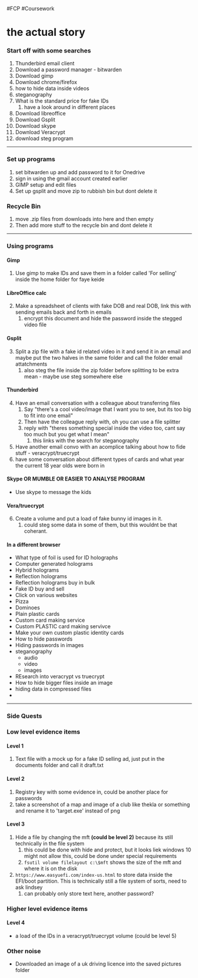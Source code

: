#FCP #Coursework 

# the actual story

### Start off with some searches

1. Thunderbird email client
2. Download a password manager - bitwarden
3. Download gimp
4. Download chrome/firefox
5. how to hide data inside videos
6. steganography
7. What is the standard price for fake IDs
	1. have a look around in different places
8. Download libreoffice
9. Download Gsplit
10. Download skype
11. Download Veracrypt
12. download steg program

-------
### Set up programs
1. set bitwarden up and add password to it for Onedrive
2. sign in using the gmail account created earlier
3. GIMP setup and edit files
4. Set up gsplit and move zip to rubbish bin but dont delete it

### Recycle Bin
1. move .zip files from downloads into here and then empty
2. Then add more stuff to the recycle bin and dont delete it
-----
### Using programs

#### Gimp
1. Use gimp to make IDs and save them in a folder called 'For selling' inside the home folder for faye keide
#### LibreOffice calc
2.  Make a spreadsheet of clients with fake DOB and real DOB, link this with sending emails back and forth in emails
	1.  encrypt this document and hide the password inside the stegged video file

#### Gsplit
3. Split a zip file with a fake id related video in it and send it in an email and maybe put the two halves in the same folder and call the folder email attatchments
	1. also steg the file inside the zip folder before splitting to be extra mean - maybe use steg somewhere else


#### Thunderbird 
4. Have an email conversation with a colleague about transferring files
	1. Say "there's a cool video/image that I want you to see, but its too big to fit into one email"
	2. Then have the colleague reply with, oh you can use a file splitter
	3. reply with "theres something special inside the video too, cant say too much but you get what I mean"
		1. this links with the search for steganography
5. Have another email convo with an acomplice talking about how to fide stuff - veracrypt/truecrypt
6. have some conversation about different types of cards and what year the current 18 year olds were born in

#### Skype OR MUMBLE OR EASIER TO ANALYSE PROGRAM
- Use skype to message the kids

#### Vera/truecrypt
6. Create a volume and put a load of fake bunny id images in it.
	1. could steg some data in some of them, but this wouldnt be that coherant.


#### In a different browser
-   What type of foil is used for ID holographs 
-   Computer generated holograms 
-   Hybrid holograms
-   Reflection holograms 
-   Reflection holograms buy in bulk 
-   Fake ID buy and sell 
-   Click on various websites 
-   Pizza 
-   Dominoes 
-   Plain plastic cards 
-   Custom card making service 
-   Custom PLASTIC card making servivce 
-   Make your own custom plastic identity cards 
-   How to hide passwords
-   Hiding passwords in images
-   steganography
	-   audio
	-   video
	-   images
-   REsearch into veracrypt vs truecrypt
-   How to hide bigger files inside an image
-   hiding data in compressed files
-   

------
### Side Quests

### Low level evidence items
 #### Level 1
 1. Text file with a mock up for a fake ID selling ad, just put in the documents folder and call it draft.txt
 
#### Level 2
1. Registry key with some evidence in, could be another place for passwords
2. take a screenshot of a map and image of a club like thekla or something and rename it to 'target.exe' instead of png

#### Level 3
1. Hide a file by changing the mft **(could be level 2)** because its still technically in the file system
	1. this could be done with hide and protect, but it looks liek windows 10 might not allow this, could be done under special requirements
	2. ``fsutil volume filelayout c:\$mft`` shows the size of the mft and where it is on the disk
2. ``https://www.easyuefi.com/index-us.html`` to store data inside the EFI/boot partition. This is technically still a file system of sorts, need to ask lindsey
	1. can probably only store text here, another password?

### Higher level evidence items

#### Level 4
- a load of the IDs in a veracrypt/truecrypt volume (could be level 5)


### Other noise
- Downloaded an image of a uk driving licence into the saved pictures folder



